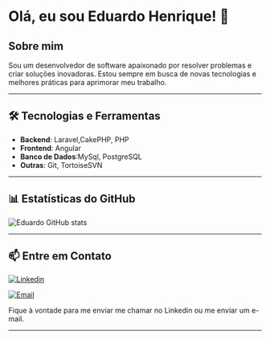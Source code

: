 # Olá, eu sou Eduardo Henrique! 👋

## Sobre mim
Sou um desenvolvedor de software apaixonado por resolver problemas e criar soluções inovadoras. Estou sempre em busca de novas tecnologias e melhores práticas para aprimorar meu trabalho.

---

## 🛠️ Tecnologias e Ferramentas

- **Backend**: Laravel,CakePHP,  PHP
- **Frontend**: Angular
- **Banco de Dados**:MySql, PostgreSQL
- **Outras**: Git, TortoiseSVN

---

## 📊 Estatísticas do GitHub
![Eduardo GitHub stats](https://github-readme-stats.vercel.app/api?username=dev-edufreitas&show_icons=true&theme=great-gatsby)

---

## 📫 Entre em Contato

[![Linkedin](https://img.shields.io/badge/LinkedIn-0077B5?style=for-the-badge&logo=linkedin&logoColor=white)](https://www.linkedin.com/in/eduardohfreitas/)

[![Email](https://img.shields.io/badge/Email-edu__du%40icloud.com-blue?style=for-the-badge&logo=Apple&logoColor=white)](mailto:edu_du@icloud.com)

Fique à vontade para me enviar me chamar no Linkedin ou me enviar um e-mail.

---
